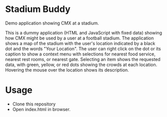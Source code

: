 # Stadium Buddy
Demo application showing CMX at a stadium.

This is a dummy application (HTML and JavaScript with fixed data) showing how CMX might be used by a user at a football stadium.  The application shows a map of the stadium with the user's location indicated by a black dot and the words "Your Location".  The user can right click on the dot or its caption to show a context menu with selections for nearest food service, nearest rest rooms, or nearest gate.  Selecting an item shows the requested data, with green, yellow, or red dots showing the crowds at each location.  Hovering the mouse over the location shows its description.

# Usage
- Clone this repository 
- Open index.html in browser. 

